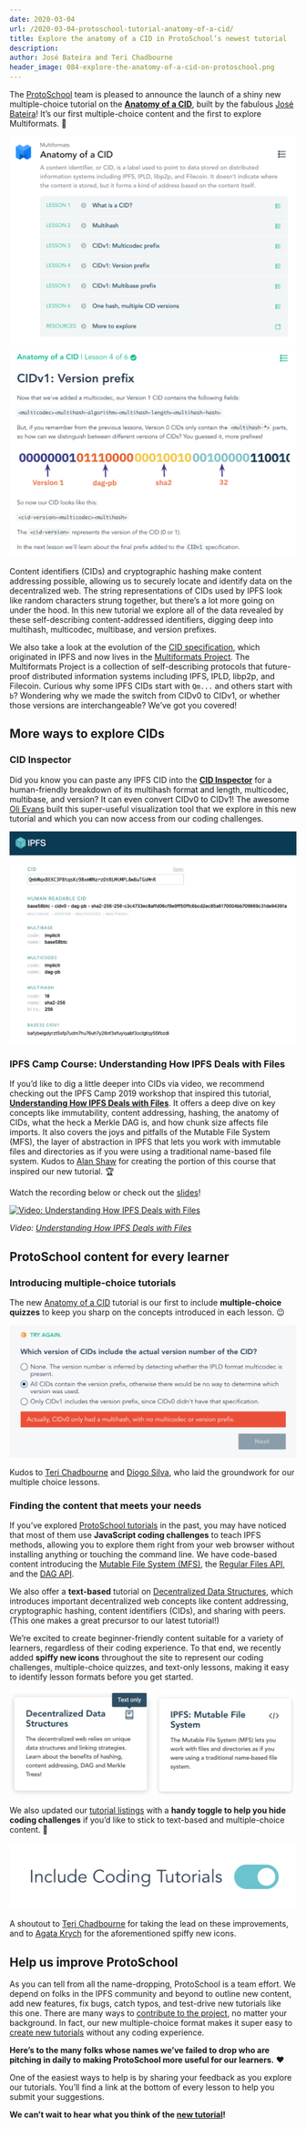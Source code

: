 ```yaml
---
date: 2020-03-04
url: /2020-03-04-protoschool-tutorial-anatomy-of-a-cid/
title: Explore the anatomy of a CID in ProtoSchool’s newest tutorial
description:
author: José Bateira and Teri Chadbourne
header_image: 084-explore-the-anatomy-of-a-cid-on-protoschool.png
---
```


The [ProtoSchool](https://proto.school/#/) team is pleased to announce the launch of a shiny new multiple-choice tutorial on the **[Anatomy of a CID](https://proto.school/#/anatomy-of-a-cid)**, built by the fabulous [José Bateira](https://github.com/zebateira)! It’s our first multiple-choice content and the first to explore Multiformats. 🎉

![Table of Contents](./table-of-contents.png)
![Sample Lesson](./sample-lesson.png)

Content identifiers (CIDs) and cryptographic hashing make content addressing possible, allowing us to securely locate and identify data on the decentralized web. The string representations of CIDs used by IPFS look like random characters strung together, but there’s a lot more going on under the hood. In this new tutorial we explore all of the data revealed by these self-describing content-addressed identifiers, digging deep into multihash, multicodec, multibase, and version prefixes.

We also take a look at the evolution of the [CID specification](https://github.com/multiformats/cid), which originated in IPFS and now lives in the [Multiformats Project](https://multiformats.io/). The Multiformats Project is a collection of self-describing protocols that future-proof distributed information systems including IPFS, IPLD, libp2p, and Filecoin. Curious why some IPFS CIDs start with `Qm...` and others start with `b`? Wondering why we made the switch from CIDv0 to CIDv1, or whether those versions are interchangeable? We’ve got you covered!

## More ways to explore CIDs

### CID Inspector

Did you know you can paste any IPFS CID into the [**CID Inspector**](https://cid.ipfs.io/) for a human-friendly breakdown of its multihash format and length, multicodec, multibase, and version? It can even convert CIDv0 to CIDv1! The awesome [Oli Evans](https://github.com/olizilla) built this super-useful visualization tool that we explore in this new tutorial and which you can now access from our coding challenges.

![CID Inspector](./cid-inspector.png)

### IPFS Camp Course: Understanding How IPFS Deals with Files

If you’d like to dig a little deeper into CIDs via video, we recommend checking out the IPFS Camp 2019 workshop that inspired this tutorial, [**Understanding How IPFS Deals with Files**](https://youtu.be/Z5zNPwMDYGg). It offers a deep dive on key concepts like immutability, content addressing, hashing, the anatomy of CIDs, what the heck a Merkle DAG is, and how chunk size affects file imports. It also covers the joys and pitfalls of the Mutable File System (MFS), the layer of abstraction in IPFS that lets you work with immutable files and directories as if you were using a traditional name-based file system. Kudos to [Alan Shaw](https://github.com/alanshaw) for creating the portion of this course that inspired our new tutorial. 🏆

Watch the recording below or check out the [slides](https://github.com/ipfs/camp/blob/master/CORE_AND_ELECTIVE_COURSES/CORE_COURSE_A/IPFS_Camp_Core_Course_A_Slides.pdf)!

[![Video: Understanding How IPFS Deals with Files](/img/057-ipfs-camp-course-videos/core-a-thumbnail.png)](https://youtu.be/Z5zNPwMDYGg)

_Video: [Understanding How IPFS Deals with Files](https://youtu.be/Z5zNPwMDYGg)_

## ProtoSchool content for every learner

### Introducing multiple-choice tutorials

The new [Anatomy of a CID](https://proto.school/#/anatomy-of-a-cid) tutorial is our first to include **multiple-choice quizzes** to keep you sharp on the concepts introduced in each lesson. 😉

![Multiple-Choice Quiz](./quiz.png)

Kudos to [Teri Chadbourne](https://github.com/terichadbourne) and [Diogo Silva](https://github.com/fsdiogo), who laid the groundwork for our multiple choice lessons.

### Finding the content that meets your needs

If you’ve explored [ProtoSchool tutorials](https://proto.school/#/tutorials) in the past, you may have noticed that most of them use **JavaScript coding challenges** to teach IPFS methods, allowing you to explore them right from your web browser without installing anything or touching the command line. We have code-based content introducing the [Mutable File System (MFS)](https://proto.school/#/mutable-file-system), the [Regular Files API](https://proto.school/#/regular-files-api), and the [DAG API](https://proto.school/#/basics).

We also offer a **text-based** tutorial on [Decentralized Data Structures](https://proto.school/#/data-structures), which introduces important decentralized web concepts like content addressing, cryptographic hashing, content identifiers (CIDs), and sharing with peers. (This one makes a great precursor to our latest tutorial!)

We’re excited to create beginner-friendly content suitable for a variety of learners, regardless of their coding experience. To that end, we recently added **spiffy new icons** throughout the site to represent our coding challenges, multiple-choice quizzes, and text-only lessons, making it easy to identify lesson formats before you get started.

![Lesson Type Icons](./type-icons.png)

We also updated our [tutorial listings](https://proto.school/#/tutorials) with a **handy toggle to help you hide coding challenges** if you’d like to stick to text-based and multiple-choice content. 👏

![Toggle Coding Challenges](./toggle-coding-challenges.png)

A shoutout to [Teri Chadbourne](https://github.com/terichadbourne) for taking the lead on these improvements, and to [Agata Krych](https://github.com/akrych) for the aforementioned spiffy new icons.

## Help us improve ProtoSchool

As you can tell from all the name-dropping, ProtoSchool is a team effort. We depend on folks in the IPFS community and beyond to outline new content, add new features, fix bugs, catch typos, and test-drive new tutorials like this one. There are many ways to [contribute to the project](https://proto.school/#/contribute), no matter your background. In fact, our new multiple-choice format makes it super easy to [create new tutorials](https://proto.school/#/build) without any coding experience.

**Here’s to the many folks whose names we’ve failed to drop who are pitching in daily to making ProtoSchool more useful for our learners.** ❤️

One of the easiest ways to help is by sharing your feedback as you explore our tutorials. You’ll find a link at the bottom of every lesson to help you submit your suggestions.

**We can’t wait to hear what you think of the [new tutorial](https://proto.school/#/anatomy-of-a-cid)!**
